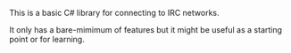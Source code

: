 This is a basic C# library for connecting to IRC networks.

It only has a bare-mimimum of features but it might be useful as a starting point or for learning.

